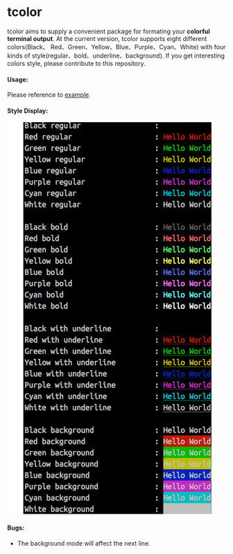 tcolor
===

tcolor aims to supply a convenient package for formating your **colorful terminal output**. At the current version, tcolor supports eight different colors(Black、 Red、Green、Yellow、Blue、Purple、Cyan、White) with four kinds of style(regular、bold、underline、background). If you get interesting colors style, please contribute to this repository.

#### Usage: 

Please reference to [example](https://github.com/qshuai/tcolor/blob/master/example/main.go).

#### Style Display:

![color schema](https://github.com/qshuai/tcolor/blob/master/snapshot/color%20schema.png) 

#### Bugs:

- The background mode will affect the next line.
